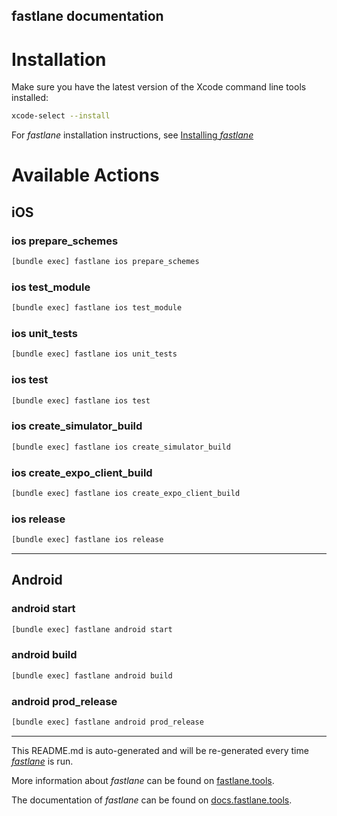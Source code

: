 fastlane documentation
----

# Installation

Make sure you have the latest version of the Xcode command line tools installed:

```sh
xcode-select --install
```

For _fastlane_ installation instructions, see [Installing _fastlane_](https://docs.fastlane.tools/#installing-fastlane)

# Available Actions

## iOS

### ios prepare_schemes

```sh
[bundle exec] fastlane ios prepare_schemes
```



### ios test_module

```sh
[bundle exec] fastlane ios test_module
```



### ios unit_tests

```sh
[bundle exec] fastlane ios unit_tests
```



### ios test

```sh
[bundle exec] fastlane ios test
```



### ios create_simulator_build

```sh
[bundle exec] fastlane ios create_simulator_build
```



### ios create_expo_client_build

```sh
[bundle exec] fastlane ios create_expo_client_build
```



### ios release

```sh
[bundle exec] fastlane ios release
```



----


## Android

### android start

```sh
[bundle exec] fastlane android start
```



### android build

```sh
[bundle exec] fastlane android build
```



### android prod_release

```sh
[bundle exec] fastlane android prod_release
```



----

This README.md is auto-generated and will be re-generated every time [_fastlane_](https://fastlane.tools) is run.

More information about _fastlane_ can be found on [fastlane.tools](https://fastlane.tools).

The documentation of _fastlane_ can be found on [docs.fastlane.tools](https://docs.fastlane.tools).
